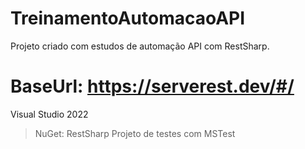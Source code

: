 # TreinamentoAutomacaoAPI

Projeto criado com estudos de automação API com RestSharp.
# BaseUrl: https://serverest.dev/#/

Visual Studio 2022
> NuGet: RestSharp
> Projeto de testes com MSTest
